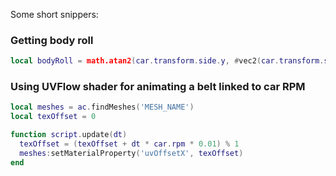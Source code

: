 Some short snippers:

### Getting body roll

```lua
local bodyRoll = math.atan2(car.transform.side.y, #vec2(car.transform.side.x, car.transform.side.z)) * 180 / math.pi
```

### Using UVFlow shader for animating a belt linked to car RPM

```lua
local meshes = ac.findMeshes('MESH_NAME')
local texOffset = 0

function script.update(dt)
  texOffset = (texOffset + dt * car.rpm * 0.01) % 1
  meshes:setMaterialProperty('uvOffsetX', texOffset)
end
```